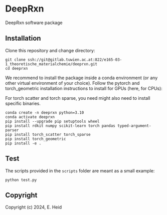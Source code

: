 # DeepRxn

DeepRxn software package

## Installation

Clone this repository and change directory:
```
git clone ssh://git@gitlab.tuwien.ac.at:822/e165-03-1_theoretische_materialchemie/deeprxn.git
cd deeprxn
```
We recommend to install the package inside a conda environment (or any other virtual environment of your choice). Follow the pytorch and torch_geometric installation instructions to install for GPUs (here, for CPUs):

For torch scatter and torch sparse, you need might also need to install specific binaries.
```
conda create -n deeprxn python=3.10
conda activate deeprxn
pip install --upgrade pip setuptools wheel
pip install rdkit numpy scikit-learn torch pandas typed-argument-parser
pip install torch_scatter torch_sparse
pip install torch_geometric
pip install -e .

```

## Test

The scripts provided in the `scripts` folder are meant as a small example:
```
python test.py
```

## Copyright

Copyright (c) 2024, E. Heid
